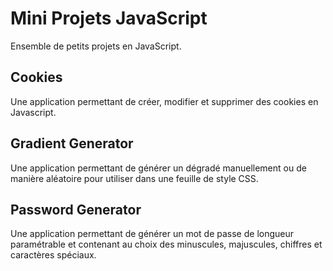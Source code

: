 # Mini Projets JavaScript
Ensemble de petits projets en JavaScript.

## Cookies
Une application permettant de créer, modifier et supprimer des cookies en Javascript.

## Gradient Generator
Une application permettant de générer un dégradé manuellement ou de manière aléatoire pour utiliser dans une feuille de style CSS.

## Password Generator
Une application permettant de générer un mot de passe de longueur paramétrable et contenant au choix des minuscules, majuscules, chiffres et caractères spéciaux.
